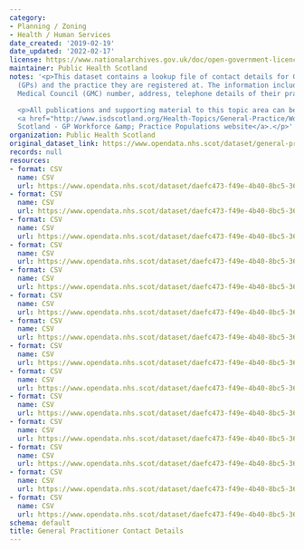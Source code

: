 ```yaml
---
category:
- Planning / Zoning
- Health / Human Services
date_created: '2019-02-19'
date_updated: '2022-02-17'
license: https://www.nationalarchives.gov.uk/doc/open-government-licence/version/3/
maintainer: Public Health Scotland
notes: '<p>This dataset contains a lookup file of contact details for General Practitioners
  (GPs) and the practice they are registered at. The information includes General
  Medical Council (GMC) number, address, telephone details of their practice.</p>

  <p>All publications and supporting material to this topic area can be found on the
  <a href="http://www.isdscotland.org/Health-Topics/General-Practice/Workforce-and-Practice-Populations/">ISD
  Scotland - GP Workforce &amp; Practice Populations website</a>.</p>'
organization: Public Health Scotland
original_dataset_link: https://www.opendata.nhs.scot/dataset/general-practitioner-contact-details
records: null
resources:
- format: CSV
  name: CSV
  url: https://www.opendata.nhs.scot/dataset/daefc473-f49e-4b40-8bc5-366a8e7a759e/resource/614b821b-402d-466a-a1c9-2e791d4482c8/download/gp_contactdetails_jan2022.csv
- format: CSV
  name: CSV
  url: https://www.opendata.nhs.scot/dataset/daefc473-f49e-4b40-8bc5-366a8e7a759e/resource/3bc1c732-96c8-42f2-81c8-3ba7defe6ef0/download/gp_contactdetails_oct2021-open-data.csv
- format: CSV
  name: CSV
  url: https://www.opendata.nhs.scot/dataset/daefc473-f49e-4b40-8bc5-366a8e7a759e/resource/b34ecefc-f383-4968-aaf7-06f71ecb0cca/download/gp_contactdetails_jul2021-open-data.csv
- format: CSV
  name: CSV
  url: https://www.opendata.nhs.scot/dataset/daefc473-f49e-4b40-8bc5-366a8e7a759e/resource/5b348d90-e76e-4660-b49e-1026a3c2f57f/download/gp_contactdetails_apr2021-open-data.csv
- format: CSV
  name: CSV
  url: https://www.opendata.nhs.scot/dataset/daefc473-f49e-4b40-8bc5-366a8e7a759e/resource/4d1deea9-b096-49a3-934a-7d4828cc9188/download/gp_contactdetails_jan2021-open-data.csv
- format: CSV
  name: CSV
  url: https://www.opendata.nhs.scot/dataset/daefc473-f49e-4b40-8bc5-366a8e7a759e/resource/1347fe0c-919d-4573-bee8-6edf54e0896b/download/gp_contactdetails_oct2020-open-data.csv
- format: CSV
  name: CSV
  url: https://www.opendata.nhs.scot/dataset/daefc473-f49e-4b40-8bc5-366a8e7a759e/resource/398ed9d8-790d-4469-b7e1-2e6d5d12f882/download/gp_contactdetails_jul2020-open-data.csv
- format: CSV
  name: CSV
  url: https://www.opendata.nhs.scot/dataset/daefc473-f49e-4b40-8bc5-366a8e7a759e/resource/be6aea98-20d8-4112-9b56-c437b3c651e5/download/gp_contactdetails_apr2020-open-data.csv
- format: CSV
  name: CSV
  url: https://www.opendata.nhs.scot/dataset/daefc473-f49e-4b40-8bc5-366a8e7a759e/resource/b092b69f-0838-408e-bb89-082562f0e1cd/download/gp_contactdetails_jan2020-open-data.csv
- format: CSV
  name: CSV
  url: https://www.opendata.nhs.scot/dataset/daefc473-f49e-4b40-8bc5-366a8e7a759e/resource/b9c31baf-74ce-4331-af72-8d7b473dfc8c/download/gp_contactdetails_oct2019-open-data.csv
- format: CSV
  name: CSV
  url: https://www.opendata.nhs.scot/dataset/daefc473-f49e-4b40-8bc5-366a8e7a759e/resource/9147d685-578e-495b-a642-60a1afb0f5bc/download/gp_contactdetails_jul2019-open-data.csv
- format: CSV
  name: CSV
  url: https://www.opendata.nhs.scot/dataset/daefc473-f49e-4b40-8bc5-366a8e7a759e/resource/d03319a8-d058-406f-bc92-b8faab4ed8a5/download/gp_contactdetails_apr2019-open-data.csv
- format: CSV
  name: CSV
  url: https://www.opendata.nhs.scot/dataset/daefc473-f49e-4b40-8bc5-366a8e7a759e/resource/afd3653b-103d-4a64-b42e-3ce727eb4e6c/download/gp_contactdetails_jan2019-open-data.csv
- format: CSV
  name: CSV
  url: https://www.opendata.nhs.scot/dataset/daefc473-f49e-4b40-8bc5-366a8e7a759e/resource/e37c14fe-51f7-4935-87d1-c79b30fe8824/download/gp_contact_details_october2018.csv
schema: default
title: General Practitioner Contact Details
---
```

